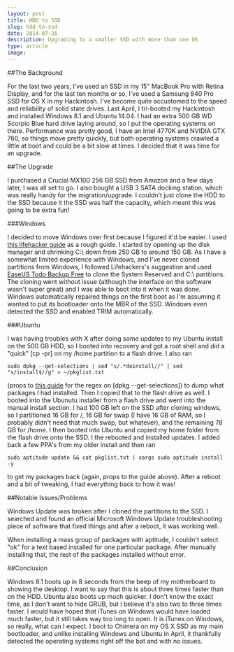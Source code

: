 ```yaml
---
layout: post
title: HDD to SSD
slug: hdd-to-ssd
date: 2014-07-26
description: Upgrading to a smaller SSD with more than one OS
type: article
image:
---
```


##The Background

For the last two years, I've used an SSD in my 15" MacBook Pro with Retina Display, and for the last ten months or so, I've used a Samsung 840 Pro SSD for OS X in my Hackintosh. I've become quite accustomed to the speed and reliability of solid state drives. Last April, I tri-booted my Hackintosh and installed Windows 8.1 and Ubuntu 14.04. I had an extra 500 GB WD Scorpio Blue hard drive laying around, so I put the operating systems on there. Performance was pretty good, I have an Intel 4770K and NVIDIA GTX 760, so things move pretty quickly, but both operating systems crawled a little at boot and could be a bit slow at times. I decided that it was time for an upgrade.

##The Upgrade

I purchased a Crucial MX100 256 GB SSD from Amazon and a few days later, I was all set to go. I also bought a USB 3 SATA docking station, which was really handy for the migration/upgrade. I couldn't just clone the HDD to the SSD because it the SSD was half the capacity, which meant this was going to be extra fun!

###Windows

I decided to move Windows over first because I figured it'd be easier. I used [this lifehacker guide](http://lifehacker.com/5837543/how-to-migrate-to-a-solid-state-drive-without-reinstalling-windows) as a rough guide. I started by opening up the disk manager and shrinking C:\ down from 250 GB to around 150 GB. As I have a somewhat limited experience with Windows, and I've never cloned partitions from Windows, I followed Lifehackers's suggestion and used [EaseUS Todo Backup Free](http://www.todo-backup.com/products/home/download.htm) to clone the System Reserved and C:\ partitions. The cloning went without issue (although the interface on the software wasn't super great) and I was able to boot into it when it was done. Windows automatically repaired things on the first boot as I'm assuming it wanted to put its bootloader onto the MBR of the SSD. Windows even detected the SSD and enabled TRIM automatically.

###Ubuntu

I was having troubles with X after doing some updates to my Ubuntu install on the 500 GB HDD, so I booted into recovery and got a root shell and did a "quick" [cp -pr] on my /home partition to a flash drive. I also ran

	sudo dpkg --get-selections | sed "s/.*deinstall//" | sed "s/install$//g" > ~/pkglist.txt

(props to [this guide](http://eggsonbread.com/2010/01/28/move-ubuntu-to-another-computer-in-3-simple-steps/) for the regex on [dpkg --get-selections]) to dump what packages I had installed. Then I copied that to the flash drive as well. I booted into the Ubunutu installer from a flash drive and went into the manual install section. I had 100 GB left on the SSD after cloning windows, so I partitioned 16 GB for /, 16 GB for swap (I have 16 GB of RAM, so I probably didn't need that much swap, but whatever), and the remaining 78 GB for /home. I then booted into Ubuntu and copied my home folder from the flash drive onto the SSD. I the rebooted and installed updates. I added back a few PPA's from my older install and then ran

	sudo aptitude update && cat pkglist.txt | xargs sudo aptitude install -y

to get my packages back (again, props to the guide above). After a reboot and a bit of tweaking, I had everything back to how it was!

##Notable Issues/Problems

Windows Update was broken after I cloned the partitions to the SSD. I searched and found an official Microsoft Windows Update troubleshooting piece of software that fixed things and after a reboot, it was working well.

When installing a mass group of packages with aptitude, I couldn't select "ok" for a text based installed for one particular package. After manually installing that, the rest of the packages installed without error.

##Conclusion

Windows 8.1 boots up in 8 seconds from the beep of my motherboard to showing the desktop. I want to say that this is about three times faster than on the HDD. Ubuntu also boots up much quicker. I don't know the exact time, as I don't want to hide GRUB, but I believe it's also two to three times faster. I would have hoped that iTunes on Windows would have loaded much faster, but it still takes way too long to open. It is iTunes on Windows, so really, what can I expect. I boot to Chimera on my OS X SSD as my main bootloader, and unlike installing Windows and Ubuntu in April, it thankfully detected the operating systems right off the bat and with no issues.
